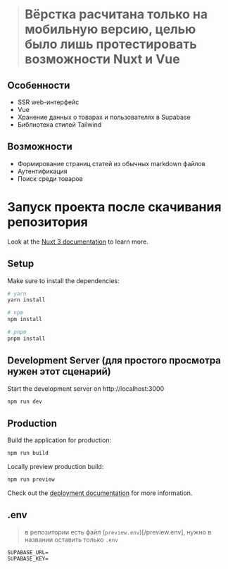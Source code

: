 > # Вёрстка расчитана только на мобильную версию, целью было лишь протестировать возможности Nuxt и Vue

## Особенности
- SSR web-интерфейс
- Vue
- Хранение данных о товарах и пользователях в Supabase
- Библиотека стилей Tailwind

## Возможности
- Формирование страниц статей из обычных markdown файлов
- Аутентификация
- Поиск среди товаров

# Запуск проекта после скачивания репозитория

Look at the [Nuxt 3 documentation](https://nuxt.com/docs/getting-started/introduction) to learn more.

## Setup

Make sure to install the dependencies:

```bash
# yarn
yarn install

# npm
npm install

# pnpm
pnpm install
```

## Development Server (для простого просмотра нужен этот сценарий)

Start the development server on http://localhost:3000

```bash
npm run dev
```

## Production

Build the application for production:

```bash
npm run build
```

Locally preview production build:

```bash
npm run preview
```

Check out the [deployment documentation](https://nuxt.com/docs/getting-started/deployment) for more information.

## .env
> в репозитории есть файл (`preview.env`)[/preview.env], нужно в названии оставить только `.env`

```env
SUPABASE_URL=
SUPABASE_KEY=
```
